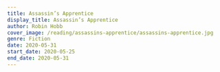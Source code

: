 ```yaml
---
title: Assassin’s Apprentice
display_title: Assassin’s Apprentice
author: Robin Hobb
cover_image: /reading/assassins-apprentice/assassins-apprentice.jpg
genre: Fiction
date: 2020-05-31
start_date: 2020-05-25
end_date: 2020-05-31
---
```

